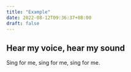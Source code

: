 ```yaml
---
title: "Example"
date: 2022-08-12T09:36:37+08:00
draft: false
---
```


## Hear my voice, hear my sound

Sing for me, sing for me, sing for me.
